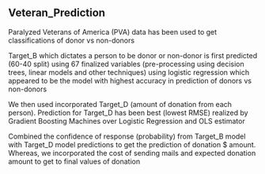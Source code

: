 ## Veteran_Prediction
Paralyzed Veterans of America (PVA) data has been used to get classifications of donor vs non-donors

Target_B which dictates a person to be donor or non-donor is first predicted (60-40 split) using 67 finalized variables (pre-processing using decision trees, linear models and other techniques)
using logistic regression which appeared to be the model with highest accuracy in prediction of donors vs non-donors

We then used incorporated Target_D (amount of donation from each person). Prediction for Target_D has been best (lowest RMSE) realized
by Gradient Boosting Machines over Logistic Regression and OLS estimator

Combined the confidence of response (probability) from Target_B model with Target_D model predictions to get the prediction of donation $ amount.
Whereas, we incorporated the cost of sending mails and expected donation amount to get to final values of donation

